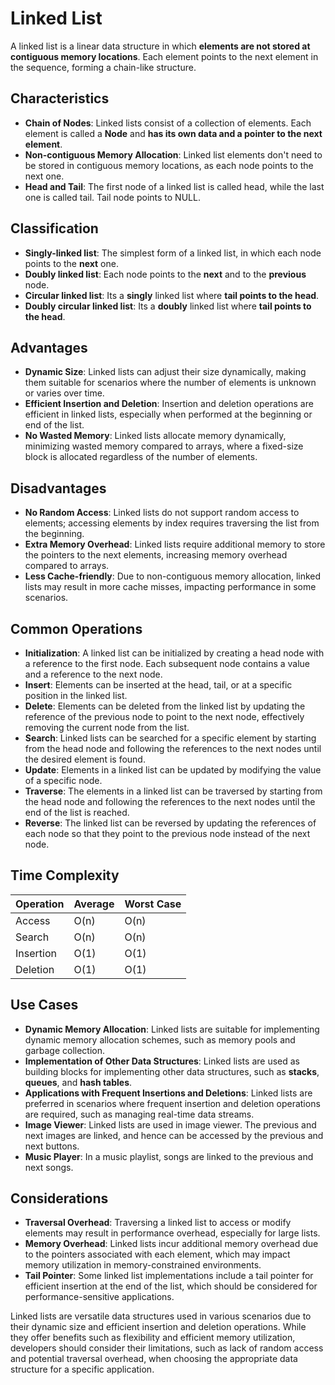 # Linked List

A linked list is a linear data structure in which **elements are not stored at contiguous memory locations**. Each element points to the next element in the sequence, forming a chain-like structure.

## Characteristics

- **Chain of Nodes**: Linked lists consist of a collection of elements. Each element is called a **Node** and **has its own data and a pointer to the next element**.
- **Non-contiguous Memory Allocation**: Linked list elements don't need to be stored in contiguous memory locations, as each node points to the next one.
- **Head and Tail**: The first node of a linked list is called head, while the last one is called tail. Tail node points to NULL.

## Classification

- **Singly-linked list**: The simplest form of a linked list, in which each node points to the **next** one.
- **Doubly linked list**: Each node points to the **next** and to the **previous** node.
- **Circular linked list**: Its a **singly** linked list where **tail points to the head**.
- **Doubly circular linked list**: Its a **doubly** linked list where **tail points to the head**.

## Advantages

- **Dynamic Size**: Linked lists can adjust their size dynamically, making them suitable for scenarios where the number of elements is unknown or varies over time.
- **Efficient Insertion and Deletion**: Insertion and deletion operations are efficient in linked lists, especially when performed at the beginning or end of the list.
- **No Wasted Memory**: Linked lists allocate memory dynamically, minimizing wasted memory compared to arrays, where a fixed-size block is allocated regardless of the number of elements.

## Disadvantages

- **No Random Access**: Linked lists do not support random access to elements; accessing elements by index requires traversing the list from the beginning.
- **Extra Memory Overhead**: Linked lists require additional memory to store the pointers to the next elements, increasing memory overhead compared to arrays.
- **Less Cache-friendly**: Due to non-contiguous memory allocation, linked lists may result in more cache misses, impacting performance in some scenarios.

## Common Operations

- **Initialization**: A linked list can be initialized by creating a head node with a reference to the first node. Each subsequent node contains a value and a reference to the next node.
- **Insert**: Elements can be inserted at the head, tail, or at a specific position in the linked list.
- **Delete**: Elements can be deleted from the linked list by updating the reference of the previous node to point to the next node, effectively removing the current node from the list.
- **Search**: Linked lists can be searched for a specific element by starting from the head node and following the references to the next nodes until the desired element is found.
- **Update**: Elements in a linked list can be updated by modifying the value of a specific node.
- **Traverse**: The elements in a linked list can be traversed by starting from the head node and following the references to the next nodes until the end of the list is reached.
- **Reverse**: The linked list can be reversed by updating the references of each node so that they point to the previous node instead of the next node.

## Time Complexity

| Operation | Average | Worst Case |
| --------- | ------- | ---------- |
| Access    | O(n)    | O(n)       |
| Search    | O(n)    | O(n)       |
| Insertion | O(1)    | O(1)       |
| Deletion  | O(1)    | O(1)       |

## Use Cases

- **Dynamic Memory Allocation**: Linked lists are suitable for implementing dynamic memory allocation schemes, such as memory pools and garbage collection.
- **Implementation of Other Data Structures**: Linked lists are used as building blocks for implementing other data structures, such as **stacks**, **queues**, and **hash tables**.
- **Applications with Frequent Insertions and Deletions**: Linked lists are preferred in scenarios where frequent insertion and deletion operations are required, such as managing real-time data streams.
- **Image Viewer**: Linked lists are used in image viewer. The previous and next images are linked, and hence can be accessed by the previous and next buttons.
- **Music Player**: In a music playlist, songs are linked to the previous and next songs.

## Considerations

- **Traversal Overhead**: Traversing a linked list to access or modify elements may result in performance overhead, especially for large lists.
- **Memory Overhead**: Linked lists incur additional memory overhead due to the pointers associated with each element, which may impact memory utilization in memory-constrained environments.
- **Tail Pointer**: Some linked list implementations include a tail pointer for efficient insertion at the end of the list, which should be considered for performance-sensitive applications.

Linked lists are versatile data structures used in various scenarios due to their dynamic size and efficient insertion and deletion operations. While they offer benefits such as flexibility and efficient memory utilization, developers should consider their limitations, such as lack of random access and potential traversal overhead, when choosing the appropriate data structure for a specific application.
